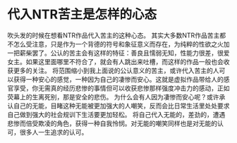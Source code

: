 # 代入NTR苦主是怎样的心态

吹头发的时候在想看NTR作品代入苦主的这种心态。
其实大多数NTR作品苦主都不怎么受注意，只是作为一个背德的符号和象征意义而存在，为纯粹的性欲之火加一把薪柴罢了。公认的苦主会有这样的特征：善良且懦弱无知，性能力很差，很爱女主。如果这里面哪里不符合了，就会有人跳出来吐槽，而这样的作品一般也会收获更多的关注。
将范围缩小到我上面说的公认意义的苦主，或许代入苦主的人可以获得一种安心的感觉，一种因为自己的凄惨而安心。这就是虚拟作品带给人的感官享受，你无需真的经历悲惨的事情但可以收获悲惨那样强度冲击力的感动，正如荧幕上的生离死别，那是安全的悲伤。
为什么会有人因为凄惨而安心呢？或许承认自己的无能，目睹这种无能被更加强大的人嘲笑，反而会比日常生活里处处要求自己做到强大的社会规训下生活要更加轻松。
将自己代入无能的，差劲的，遭遇悲惨而倍受欺凌的角色，获得一种自我怜悯。对无能的嘲笑同样也是对无能的认可，很多人一生追求的认可。